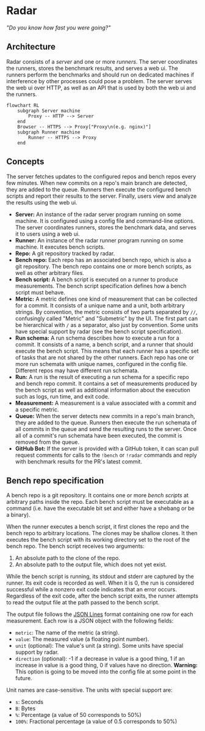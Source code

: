 # Radar

*"Do you know how fast you were going?"*

## Architecture

Radar consists of a *server* and one or more *runners*.
The server coordinates the runners, stores the benchmark results, and serves a web ui.
The runners perform the benchmarks
and should run on dedicated machines if interference by other processes could pose a problem.
The server serves the web ui over HTTP,
as well as an API that is used by both the web ui and the runners.

```mermaid
flowchart RL
    subgraph Server machine
        Proxy -- HTTP --> Server
    end
    Browser -- HTTPS --> Proxy["Proxy\n(e.g. nginx)"]
    subgraph Runner machine
        Runner -- HTTPS --> Proxy
    end
```

## Concepts

The server fetches updates to the configured repos and bench repos every few minutes.
When new commits on a repo's main branch are detected, they are added to the queue.
Runners then execute the configured bench scripts and report their results to the server.
Finally, users view and analyze the results using the web ui.

- **Server:**
  An instance of the radar server program running on some machine.
  It is configured using a config file and command-line options.
  The server coordinates runners, stores the benchmark data, and serves it to users using a web ui.
- **Runner:**
  An instance of the radar runner program running on some machine.
  It executes bench scripts.
- **Repo:**
  A git repository tracked by radar.
- **Bench repo:**
  Each repo has an associated bench repo, which is also a git repository.
  The bench repo contains one or more bench scripts, as well as other arbitrary files.
- **Bench script:**
  A bench script is executed on a runner to produce measurements.
  The bench script specification defines how a bench script must behave.
- **Metric:**
  A metric defines one kind of measurement that can be collected for a commit.
  It consists of a unique name and a unit, both arbitrary strings.
  By convention, the metric consists of two parts separated by `//`,
  confusingly called "Metric" and "Submetric" by the UI.
  The first part can be hierarchical with `/` as a separator, also just by convention.
  Some units have special support by radar (see the bench script specification).
- **Run schema:**
  A run schema describes how to execute a run for a commit.
  It consists of a name, a bench script, and a runner that should execute the bench script.
  This means that each runner has a specific set of tasks that are not shared by the other runners.
  Each repo has one or more run schemata with unique names, configured in the config file.
  Different repos may have different run schemata.
- **Run:**
  A run is the result of executing a run schema for a specific repo and bench repo commit.
  It contains a set of measurements produced by the bench script
  as well as additional information about the execution such as logs, run time, and exit code.
- **Measurement:**
  A measurement is a value associated with a commit and a specific metric.
- **Queue:**
  When the server detects new commits in a repo's main branch, they are added to the queue.
  Runners then execute the run schemata of all commits in the queue
  and send the resulting runs to the server.
  Once all of a commit's run schemata have been executed, the commit is removed from the queue.
- **GitHub Bot:**
  If the server is provided with a GitHub token,
  it can scan pull request comments for calls to the `!bench` or `!radar` commands
  and reply with benchmark results for the PR's latest commit.

## Bench repo specification

A bench repo is a git repository.
It contains one or more *bench scripts* at arbitrary paths inside the repo.
Each bench script must be executable as a command
(i.e. have the executable bit set and either have a shebang or be a binary).

When the runner executes a bench script, it first clones the repo and the bench repo to arbitrary locations.
The clones may be shallow clones.
It then executes the bench script with its working directory set to the root of the bench repo.
The bench script receives two arguments:

1. An absolute path to the clone of the repo.
2. An absolute path to the output file, which does not yet exist.

While the bench script is running, its stdout and stderr are captured by the runner.
Its exit code is recorded as well.
When it is 0, the run is considered successful
while a nonzero exit code indicates that an error occurs.
Regardless of the exit code, after the bench script exits,
the runner attempts to read the output file at the path passed to the bench script.

The output file follows the [JSON Lines](https://jsonlines.org/) format
containing one row for each measurement.
Each row is a JSON object with the following fields:

- `metric`: The name of the metric (a string).
- `value`: The measured value (a floating point number).
- `unit` (optional): The value's unit (a string).
  Some units have special support by radar.
- `direction` (optional):
  -1 if a decrease in value is a good thing,
  1 if an increase in value is a good thing,
  0 if values have no direction.
  **Warning:** This option is going to be moved into the config file at some point in the future.

Unit names are case-sensitive.
The units with special support are:

- `s`: Seconds
- `B`: Bytes
- `%`: Percentage (a value of 50 corresponds to 50%)
- `100%`: Fractional percentage (a value of 0.5 corresponds to 50%)
